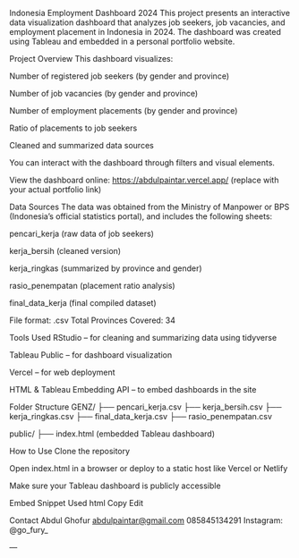 Indonesia Employment Dashboard 2024
This project presents an interactive data visualization dashboard that analyzes job seekers, job vacancies, and employment placement in Indonesia in 2024. The dashboard was created using Tableau and embedded in a personal portfolio website.

Project Overview
This dashboard visualizes:

Number of registered job seekers (by gender and province)

Number of job vacancies (by gender and province)

Number of employment placements (by gender and province)

Ratio of placements to job seekers

Cleaned and summarized data sources

You can interact with the dashboard through filters and visual elements.

View the dashboard online:
https://abdulpaintar.vercel.app/ (replace with your actual portfolio link)

Data Sources
The data was obtained from the Ministry of Manpower or BPS (Indonesia’s official statistics portal), and includes the following sheets:

pencari_kerja (raw data of job seekers)

kerja_bersih (cleaned version)

kerja_ringkas (summarized by province and gender)

rasio_penempatan (placement ratio analysis)

final_data_kerja (final compiled dataset)

File format: .csv
Total Provinces Covered: 34

Tools Used
RStudio – for cleaning and summarizing data using tidyverse

Tableau Public – for dashboard visualization

Vercel – for web deployment

HTML & Tableau Embedding API – to embed dashboards in the site

Folder Structure
GENZ/
├── pencari_kerja.csv
├── kerja_bersih.csv
├── kerja_ringkas.csv
├── final_data_kerja.csv
├── rasio_penempatan.csv

public/
├── index.html (embedded Tableau dashboard)

How to Use
Clone the repository

Open index.html in a browser or deploy to a static host like Vercel or Netlify

Make sure your Tableau dashboard is publicly accessible

Embed Snippet Used
html
Copy
Edit
<script type="module" src="https://prod-apsoutheast-c.online.tableau.com/javascripts/api/tableau.embedding.3.latest.min.js"></script>
<tableau-viz 
  id="tableau-viz" 
  src="https://prod-apsoutheast-c.online.tableau.com/t/abdulpaintar-ccfe854ed6/views/Book1/Dashboard1"
  width="100%" 
  height="800" 
  hide-tabs 
  toolbar="bottom">
</tableau-viz>
Contact
Abdul Ghofur
abdulpaintar@gmail.com
085845134291
Instagram: @go_fury_

—
